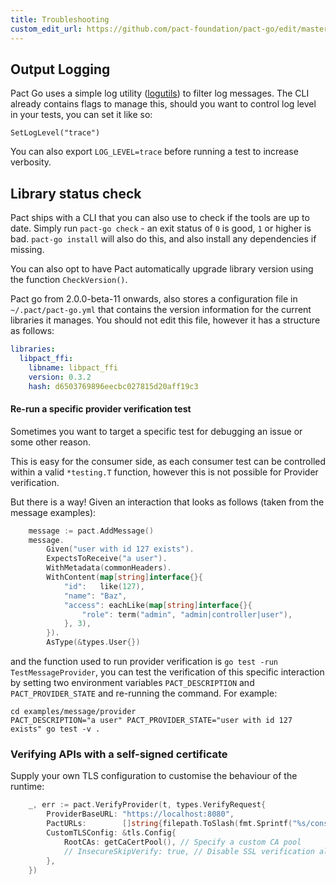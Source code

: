 ```yaml
---
title: Troubleshooting
custom_edit_url: https://github.com/pact-foundation/pact-go/edit/master/docs/troubleshooting.md
---
```

<!-- This file has been synced from the pact-foundation/pact-go repository. Please do not edit it directly. The URL of the source file can be found in the custom_edit_url value above -->

## Output Logging

Pact Go uses a simple log utility ([logutils](https://github.com/hashicorp/logutils))
to filter log messages. The CLI already contains flags to manage this,
should you want to control log level in your tests, you can set it like so:

```
SetLogLevel("trace")
```

You can also export `LOG_LEVEL=trace` before running a test to increase verbosity.

## Library status check

Pact ships with a CLI that you can also use to check if the tools are up to date. Simply run `pact-go check` - an exit status of `0` is good, `1` or higher is bad. `pact-go install` will also do this, and also install any dependencies if missing.

You can also opt to have Pact automatically upgrade library version using the function `CheckVersion()`.

Pact go from 2.0.0-beta-11 onwards, also stores a configuration file in `~/.pact/pact-go.yml` that contains the version information for the current libraries it manages. You should not edit this file, however it has a structure as follows:

```yaml
libraries:
  libpact_ffi:
    libname: libpact_ffi
    version: 0.3.2
    hash: d6503769896eecbc027815d20aff19c3
```

#### Re-run a specific provider verification test

Sometimes you want to target a specific test for debugging an issue or some other reason.

This is easy for the consumer side, as each consumer test can be controlled
within a valid `*testing.T` function, however this is not possible for Provider verification.

But there is a way! Given an interaction that looks as follows (taken from the message examples):

```go
	message := pact.AddMessage()
	message.
		Given("user with id 127 exists").
		ExpectsToReceive("a user").
		WithMetadata(commonHeaders).
		WithContent(map[string]interface{}{
			"id":   like(127),
			"name": "Baz",
			"access": eachLike(map[string]interface{}{
				"role": term("admin", "admin|controller|user"),
			}, 3),
		}).
		AsType(&types.User{})
```

and the function used to run provider verification is `go test -run TestMessageProvider`, you can test the verification of this specific interaction by setting two environment variables `PACT_DESCRIPTION` and `PACT_PROVIDER_STATE` and re-running the command. For example:

```
cd examples/message/provider
PACT_DESCRIPTION="a user" PACT_PROVIDER_STATE="user with id 127 exists" go test -v .
```

### Verifying APIs with a self-signed certificate

Supply your own TLS configuration to customise the behaviour of the runtime:

```go
	_, err := pact.VerifyProvider(t, types.VerifyRequest{
		ProviderBaseURL: "https://localhost:8080",
		PactURLs:        []string{filepath.ToSlash(fmt.Sprintf("%s/consumer-selfsignedtls.json", pactDir))},
		CustomTLSConfig: &tls.Config{
			RootCAs: getCaCertPool(), // Specify a custom CA pool
			// InsecureSkipVerify: true, // Disable SSL verification altogether
		},
	})
```

